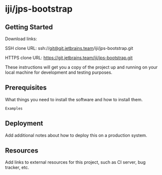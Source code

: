 # iji/jps-bootstrap



## Getting Started

Download links:

SSH clone URL: ssh://git@git.jetbrains.team/iji/jps-bootstrap.git

HTTPS clone URL: https://git.jetbrains.team/iji/jps-bootstrap.git



These instructions will get you a copy of the project up and running on your local machine for development and testing purposes.

## Prerequisites

What things you need to install the software and how to install them.

```
Examples
```

## Deployment

Add additional notes about how to deploy this on a production system.

## Resources

Add links to external resources for this project, such as CI server, bug tracker, etc.
